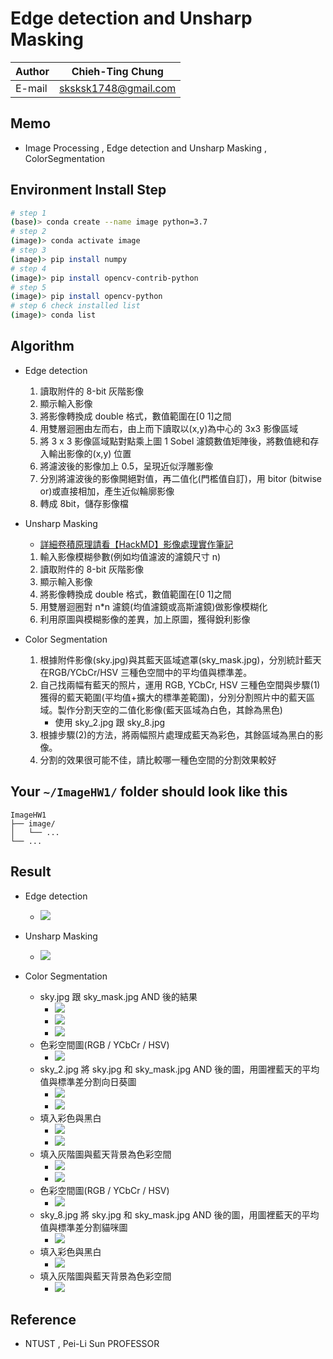 # Edge detection and Unsharp Masking

|Author|Chieh-Ting Chung|
|---|---
|E-mail|sksksk1748@gmail.com

## Memo

* Image Processing , Edge detection and Unsharp Masking , ColorSegmentation 

## Environment Install Step
```bash
# step 1
(base)> conda create --name image python=3.7
# step 2
(image)> conda activate image
# step 3
(image)> pip install numpy
# step 4
(image)> pip install opencv-contrib-python
# step 5
(image)> pip install opencv-python
# step 6 check installed list
(image)> conda list
```

## Algorithm
* Edge detection
    1. 讀取附件的 8-bit 灰階影像
    2. 顯示輸入影像
    3. 將影像轉換成 double 格式，數值範圍在[0 1]之間
    4. 用雙層迴圈由左而右，由上而下讀取以(x,y)為中心的 3x3 影像區域
    5. 將 3 x 3 影像區域點對點乘上圖 1 Sobel 濾鏡數值矩陣後，將數值總和存入輸出影像的(x,y) 位置
    6. 將濾波後的影像加上 0.5，呈現近似浮雕影像
    7. 分別將濾波後的影像開絕對值，再二值化(門檻值自訂)，用 bitor (bitwise or)或直接相加，產生近似輪廓影像
    8. 轉成 8bit，儲存影像檔

* Unsharp Masking
    * [詳細卷積原理請看【HackMD】影像處理實作筆記](https://hackmd.io/@4_NJd1RURCuQpLve1gMcVw/ryhPYubtP)
    1. 輸入影像模糊參數(例如均值濾波的濾鏡尺寸 n)
    2. 讀取附件的 8-bit 灰階影像
    3. 顯示輸入影像
    4. 將影像轉換成 double 格式，數值範圍在[0 1]之間
    5. 用雙層迴圈對 n*n 濾鏡(均值濾鏡或高斯濾鏡)做影像模糊化
    6. 利用原圖與模糊影像的差異，加上原圖，獲得銳利影像

* Color Segmentation 
    1. 根據附件影像(sky.jpg)與其藍天區域遮罩(sky_mask.jpg)，分別統計藍天在RGB/YCbCr/HSV 三種色空間中的平均值與標準差。
    2. 自己找兩幅有藍天的照片，運用 RGB, YCbCr, HSV 三種色空間與步驟(1)獲得的藍天範圍(平均值+擴大的標準差範圍)，分別分割照片中的藍天區域。製作分割天空的二值化影像(藍天區域為白色，其餘為黑色)
        - 使用 sky_2.jpg 跟 sky_8.jpg
    3. 根據步驟(2)的方法，將兩幅照片處理成藍天為彩色，其餘區域為黑白的影像。
    4. 分割的效果很可能不佳，請比較哪一種色空間的分割效果較好

## Your `~/ImageHW1/` folder should look like this
```
ImageHW1
├── image/
│   └── ...
└── ...

```

## Result

* Edge detection
    * ![](images/sobel.png)

* Unsharp Masking
    * ![](images/sharp.png)

* Color Segmentation 
    * sky.jpg 跟 sky_mask.jpg AND 後的結果
        * ![](images/sky.jpg)
        * ![](images/sky_mask.jpg)
        * ![](images/rgb_mask_1.jpg) 
    * 色彩空間圖(RGB / YCbCr / HSV)
        * ![](images/colorspaceSunflower.png)
    * sky_2.jpg 將 sky.jpg 和 sky_mask.jpg AND 後的圖，用圖裡藍天的平均值與標準差分割向日葵圖
        * ![](images/maskSunflower_1.png)
        * ![](images/maskSunflower_2.png)
    * 填入彩色與黑白
        * ![](images/drawSunflower_1.png)
        * ![](images/drawSunflower_2.png)
    * 填入灰階圖與藍天背景為色彩空間
        * ![](images/drawgraySunflower_1.png)
        * ![](images/drawgraySunflower_2.png)
    * 色彩空間圖(RGB / YCbCr / HSV)
        * ![](images/colorspaceCat.png)
    * sky_8.jpg 將 sky.jpg 和 sky_mask.jpg AND 後的圖，用圖裡藍天的平均值與標準差分割貓咪圖
        * ![](images/maskCat.png)
    * 填入彩色與黑白
        * ![](images/drawCat.png)
    * 填入灰階圖與藍天背景為色彩空間
        * ![](images/drawgrayCat.png)
## Reference

* NTUST , Pei-Li Sun PROFESSOR